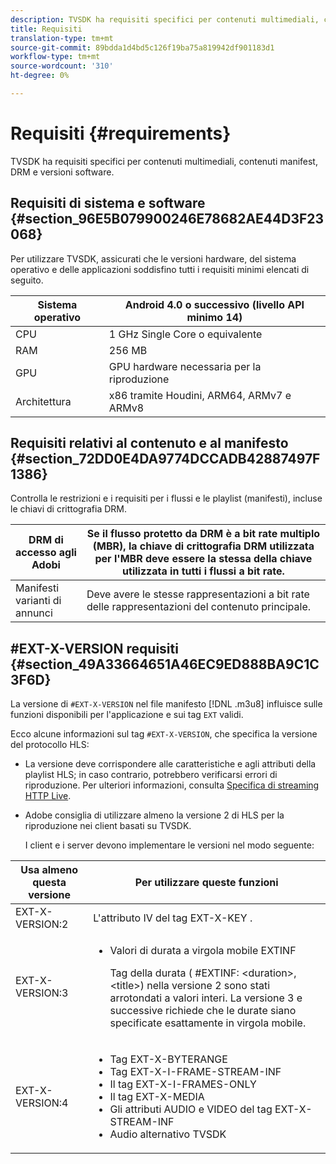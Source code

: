 ```yaml
---
description: TVSDK ha requisiti specifici per contenuti multimediali, contenuti manifest, DRM e versioni software.
title: Requisiti
translation-type: tm+mt
source-git-commit: 89bdda1d4bd5c126f19ba75a819942df901183d1
workflow-type: tm+mt
source-wordcount: '310'
ht-degree: 0%

---
```



# Requisiti {#requirements}

TVSDK ha requisiti specifici per contenuti multimediali, contenuti manifest, DRM e versioni software.

## Requisiti di sistema e software {#section_96E5B079900246E78682AE44D3F23068}

Per utilizzare TVSDK, assicurati che le versioni hardware, del sistema operativo e delle applicazioni soddisfino tutti i requisiti minimi elencati di seguito.

| Sistema operativo | Android 4.0 o successivo (livello API minimo 14) |
|---|---|
| CPU | 1 GHz Single Core o equivalente |
| RAM | 256 MB |
| GPU | GPU hardware necessaria per la riproduzione |
| Architettura | x86 tramite Houdini, ARM64, ARMv7 e ARMv8 |

## Requisiti relativi al contenuto e al manifesto {#section_72DD0E4DA9774DCCADB42887497F1386}

Controlla le restrizioni e i requisiti per i flussi e le playlist (manifesti), incluse le chiavi di crittografia DRM.

| DRM di accesso agli Adobi | Se il flusso protetto da DRM è a bit rate multiplo (MBR), la chiave di crittografia DRM utilizzata per l&#39;MBR deve essere la stessa della chiave utilizzata in tutti i flussi a bit rate. |
|---|---|
| Manifesti varianti di annunci | Deve avere le stesse rappresentazioni a bit rate delle rappresentazioni del contenuto principale. |

## #EXT-X-VERSION requisiti {#section_49A33664651A46EC9ED888BA9C1C3F6D}

La versione di `#EXT-X-VERSION` nel file manifesto [!DNL .m3u8] influisce sulle funzioni disponibili per l&#39;applicazione e sui tag `EXT` validi.

Ecco alcune informazioni sul tag `#EXT-X-VERSION`, che specifica la versione del protocollo HLS:

* La versione deve corrispondere alle caratteristiche e agli attributi della playlist HLS; in caso contrario, potrebbero verificarsi errori di riproduzione. Per ulteriori informazioni, consulta [Specifica di streaming HTTP Live](https://datatracker.ietf.org/doc/draft-pantos-http-live-streaming/?include_text=1).
* Adobe consiglia di utilizzare almeno la versione 2 di HLS per la riproduzione nei client basati su TVSDK.

   I client e i server devono implementare le versioni nel modo seguente:

<table frame="all" colsep="1" rowsep="1" id="table_62EB98EDD9DE49EC84CB1C7D59BC40E6"> 
 <thead> 
  <tr rowsep="1"> 
   <th colname="1" class="entry"> Usa almeno questa versione </th> 
   <th colname="2" class="entry"> Per utilizzare queste funzioni </th> 
  </tr> 
 </thead>
 <tbody> 
  <tr rowsep="1"> 
   <td colname="1"> <span class="codeph"> EXT-X-VERSION:2  </span> </td> 
   <td colname="2"> L'attributo IV del tag <span class="codeph"> EXT-X-KEY </span> . </td> 
  </tr> 
  <tr rowsep="1"> 
   <td colname="1"> <span class="codeph"> EXT-X-VERSION:3  </span> </td> 
   <td colname="2"> 
    <ul id="ul_C9500D3F934848639C204BF248F139FF"> 
     <li id="li_535A7E3FABCB46FE872A7EA5DE2A1784">Valori di durata a virgola mobile <span class="codeph"> EXTINF </span> <p>Tag della durata ( <span class="codeph"> #EXTINF: </span>&lt;duration&gt;,&lt;title&gt;) nella versione 2 sono stati arrotondati a valori interi. La versione 3 e successive richiede che le durate siano specificate esattamente in virgola mobile. </p> </li> 
    </ul> </td> 
  </tr> 
  <tr rowsep="0"> 
   <td colname="1"> <span class="codeph"> EXT-X-VERSION:4  </span> </td> 
   <td colname="2"> 
    <ul id="ul_3355A6CBBE2141DDB92660BB4B604D70"> 
     <li id="li_5E73D41AF6DC4CEE88D6C029FFCFC350">Tag <span class="codeph"> EXT-X-BYTERANGE </span> </li> 
     <li id="li_BF5141F516F749E5890860D487EB5287">Tag <span class="codeph"> EXT-X-I-FRAME-STREAM-INF </span> </li> 
     <li id="li_E0D399A13812499B94107CDE62998EE9">Il tag <span class="codeph"> EXT-X-I-FRAMES-ONLY </span> </li> 
     <li id="li_A7783AFF99854EFBBAECD2967E4CBF2B">Il tag <span class="codeph"> EXT-X-MEDIA </span> </li> 
     <li id="li_15AE652F33C1454AA90DDC65E7D6C2FD">Gli attributi <span class="codeph"> AUDIO </span> e <span class="codeph"> VIDEO </span> del tag <span class="codeph"> EXT-X-STREAM-INF </span> </li> 
     <li id="li_DB2A7847D5884F6E91FD9E78101FBCA5">Audio alternativo TVSDK </li> 
    </ul> </td> 
  </tr> 
 </tbody> 
</table>